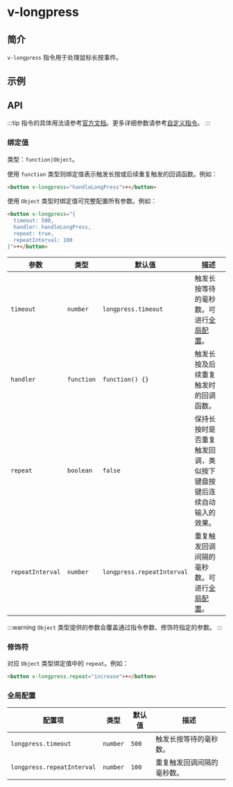 # v-longpress

## 简介

`v-longpress` 指令用于处理鼠标长按事件。

## 示例

## API

:::tip
指令的具体用法请参考[官方文档](https://cn.vuejs.org/v2/guide/syntax.html#%E6%8C%87%E4%BB%A4)。更多详细参数请参考[自定义指令](https://cn.vuejs.org/v2/guide/custom-directive.html#%E9%92%A9%E5%AD%90%E5%87%BD%E6%95%B0%E5%8F%82%E6%95%B0)。
:::

### 绑定值

类型：`function|Object`。

使用 `function` 类型则绑定值表示触发长按或后续重复触发的回调函数。例如：

```html
<button v-longpress="handleLongPress">+</button>
```

使用 `Object` 类型时绑定值可完整配置所有参数。例如：

```html
<button v-longpress="{
  timeout: 500,
  handler: handleLongPress,
  repeat: true,
  repeatInterval: 100
}">+</button>
```

| 参数 | 类型 | 默认值 | 描述 |
| -- | -- | -- | -- |
| `timeout` | `number` | `longpress.timeout` | 触发长按等待的毫秒数。可进行[全局配置](#全局配置)。 |
| `handler` | `function` | `function() {}` | 触发长按及后续重复触发时的回调函数。 |
| `repeat` | `boolean` | `false` | 保持长按时是否重复触发回调，类似按下键盘按键后连续自动输入的效果。 |
| `repeatInterval` | `number` | `longpress.repeatInterval` | 重复触发回调间隔的毫秒数。可进行[全局配置](#全局配置)。 |

:::warning
 `Object` 类型提供的参数会覆盖通过指令参数、修饰符指定的参数。
:::

### 修饰符

对应 `Object` 类型绑定值中的 `repeat`。例如：

```html
<button v-longpress.repeat="increase">+</button>
```

### 全局配置

| 配置项 | 类型 | 默认值 | 描述 |
| -- | -- | -- | -- |
| `longpress.timeout` | `number` | `500` | 触发长按等待的毫秒数。 |
| `longpress.repeatInterval` | `number` | `100` | 重复触发回调间隔的毫秒数。 |

